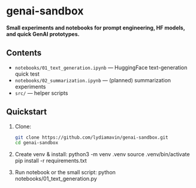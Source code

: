 # genai-sandbox

**Small experiments and notebooks for prompt engineering, HF models, and quick GenAI prototypes.**

## Contents
- `notebooks/01_text_generation.ipynb` — HuggingFace text-generation quick test
- `notebooks/02_summarization.ipynb` — (planned) summarization experiments
- `src/` — helper scripts

## Quickstart
1. Clone:
   ```bash
   git clone https://github.com/lydiamavin/genai-sandbox.git
   cd genai-sandbox

2. Create venv & install:
    python3 -m venv .venv
    source .venv/bin/activate
    pip install -r requirements.txt

3. Run notebook or the small script:
    python notebooks/01_text_generation.py
